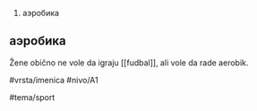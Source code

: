1. aэробика

## аэробика

Žene obično ne vole da igraju [[fudbal]], ali vole da rade aerobik.


#vrsta/imenica
#nivo/A1

#tema/sport